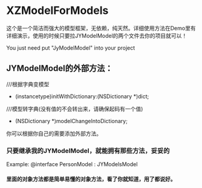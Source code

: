 # XZModelForModels
这个是一个简洁而强大的模型框架，无依赖，纯天然。详细使用方法在Demo里有详细演示，使用的时候只要拉JYModelModel的两个文件去你的项目就可以！

You just need put "JyModelModel" into your project

## JYModelModel的外部方法：
///根据字典变模型
- (instancetype)initWithDictionary:(NSDictionary *)dict;

///模型转字典(没有值的不会转出来，请确保起码有一个值)
- (NSDictionary *)modelChangeIntoDictionary;

你可以根据你自己的需要添加外部方法。

### 只要继承我的JYModelModel，就能拥有那些方法，妥妥的
Example:
@interface PersonModel : JYModelsModel


#### 里面的对象方法都是简单易懂的对象方法，看了你就知道，用了都说好。
